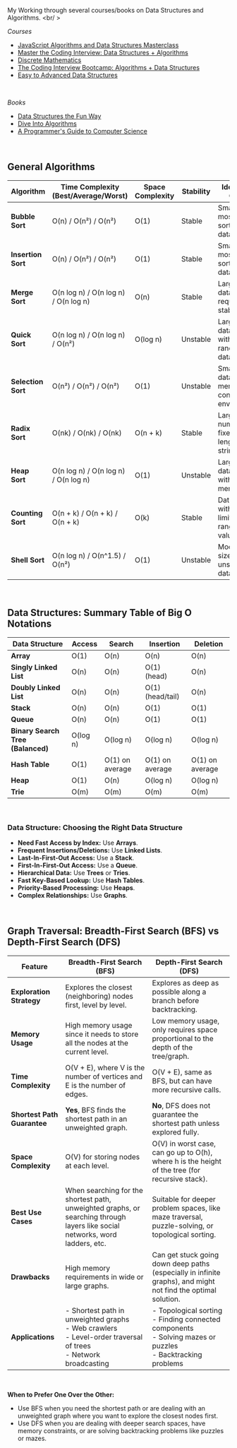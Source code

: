 My Working through several courses/books on Data Structures and Algorithms.  <br/ >  

_Courses_
- [JavaScript Algorithms and Data Structures Masterclass](https://www.udemy.com/course/js-algorithms-and-data-structures-masterclass/?couponCode=KEEPLEARNING)
- [Master the Coding Interview: Data Structures + Algorithms](https://www.udemy.com/course/master-the-coding-interview-data-structures-algorithms/?couponCode=KEEPLEARNING)
- [Discrete Mathematics](https://www.udemy.com/course/discrete-math/?couponCode=KEEPLEARNING)
- [The Coding Interview Bootcamp: Algorithms + Data Structures](https://www.udemy.com/course/coding-interview-bootcamp-algorithms-and-data-structure/?couponCode=MTST7102224A2)
- [Easy to Advanced Data Structures](https://www.udemy.com/course/introduction-to-data-structures/?couponCode=MTST7102224A2)

<br />

_Books_
- [Data Structures the Fun Way](https://nostarch.com/data-structures-fun-way)
- [Dive Into Algorithms](https://nostarch.com/Dive-Into-Algorithms)
- [A Programmer's Guide to Computer Science](https://a.co/d/5VxeUjr)


<br />

## General Algorithms  
| Algorithm        | Time Complexity (Best/Average/Worst)  | Space Complexity | Stability | Ideal Use Case                               |
|------------------|---------------------------------------|------------------|-----------|----------------------------------------------|
| **Bubble Sort**  | O(n) / O(n²) / O(n²)                  | O(1)             | Stable    | Small, mostly sorted datasets                |
| **Insertion Sort**| O(n) / O(n²) / O(n²)                 | O(1)             | Stable    | Small or mostly sorted datasets              |
| **Merge Sort**   | O(n log n) / O(n log n) / O(n log n)  | O(n)             | Stable    | Large datasets requiring stability           |
| **Quick Sort**   | O(n log n) / O(n log n) / O(n²)       | O(log n)         | Unstable  | Large datasets with randomized data          |
| **Selection Sort**| O(n²) / O(n²) / O(n²)                | O(1)             | Unstable  | Small datasets or memory-constrained env.    |
| **Radix Sort**   | O(nk) / O(nk) / O(nk)                 | O(n + k)         | Stable    | Large numbers or fixed-length strings        |
| **Heap Sort**    | O(n log n) / O(n log n) / O(n log n)  | O(1)             | Unstable  | Large datasets with limited memory           |
| **Counting Sort**| O(n + k) / O(n + k) / O(n + k)        | O(k)             | Stable    | Datasets with a limited range of values      |
| **Shell Sort**   | O(n log n) / O(n^1.5) / O(n²)         | O(1)             | Unstable  | Moderate-sized, unsorted datasets            |

<br />  

## Data Structures: Summary Table of Big O Notations

| Data Structure               | Access  | Search       | Insertion    | Deletion     |
|------------------------------|---------|--------------|--------------|--------------|
| **Array**                    | O(1)    | O(n)         | O(n)         | O(n)         |
| **Singly Linked List**        | O(n)    | O(n)         | O(1) (head)  | O(n)         |
| **Doubly Linked List**        | O(n)    | O(n)         | O(1) (head/tail) | O(n)      |
| **Stack**                    | O(n)    | O(n)         | O(1)         | O(1)         |
| **Queue**                    | O(n)    | O(n)         | O(1)         | O(1)         |
| **Binary Search Tree (Balanced)** | O(log n) | O(log n) | O(log n)    | O(log n)     |
| **Hash Table**               | O(1)    | O(1) on average | O(1) on average | O(1) on average |
| **Heap**                     | O(1)    | O(n)         | O(log n)     | O(log n)     |
| **Trie**                     | O(m)    | O(m)         | O(m)         | O(m)         |

<br />  

### Data Structure: Choosing the Right Data Structure

- **Need Fast Access by Index:** Use **Arrays**.
- **Frequent Insertions/Deletions:** Use **Linked Lists**.
- **Last-In-First-Out Access:** Use a **Stack**.
- **First-In-First-Out Access:** Use a **Queue**.
- **Hierarchical Data:** Use **Trees** or **Tries**.
- **Fast Key-Based Lookup:** Use **Hash Tables**.
- **Priority-Based Processing:** Use **Heaps**.
- **Complex Relationships:** Use **Graphs**.

<br />

## Graph Traversal: Breadth-First Search (BFS) vs Depth-First Search (DFS)


| **Feature**                | **Breadth-First Search (BFS)**                     | **Depth-First Search (DFS)**                        |
|----------------------------|----------------------------------------------------|----------------------------------------------------|
| **Exploration Strategy**    | Explores the closest (neighboring) nodes first, level by level. | Explores as deep as possible along a branch before backtracking. |
| **Memory Usage**            | High memory usage since it needs to store all the nodes at the current level. | Low memory usage, only requires space proportional to the depth of the tree/graph. |
| **Time Complexity**         | O(V + E), where V is the number of vertices and E is the number of edges. | O(V + E), same as BFS, but can have more recursive calls. |
| **Shortest Path Guarantee** | **Yes**, BFS finds the shortest path in an unweighted graph. | **No**, DFS does not guarantee the shortest path unless explored fully. |
| **Space Complexity**        | O(V) for storing nodes at each level.              | O(V) in worst case, can go up to O(h), where h is the height of the tree (for recursive stack). |
| **Best Use Cases**          | When searching for the shortest path, unweighted graphs, or searching through layers like social networks, word ladders, etc. | Suitable for deeper problem spaces, like maze traversal, puzzle-solving, or topological sorting. |
| **Drawbacks**               | High memory requirements in wide or large graphs. | Can get stuck going down deep paths (especially in infinite graphs), and might not find the optimal solution. |
| **Applications**            | - Shortest path in unweighted graphs<br>- Web crawlers<br>- Level-order traversal of trees<br>- Network broadcasting | - Topological sorting<br>- Finding connected components<br>- Solving mazes or puzzles<br>- Backtracking problems |

<br />

__When to Prefer One Over the Other:__
- Use BFS when you need the shortest path or are dealing with an unweighted graph where you want to explore the closest nodes first.
- Use DFS when you are dealing with deeper search spaces, have memory constraints, or are solving backtracking problems like puzzles or mazes.  
